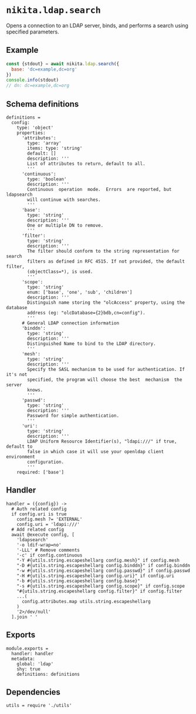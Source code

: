 
# `nikita.ldap.search`

Opens a connection to an LDAP server, binds, and performs a search using
specified parameters. 

## Example

```js
const {stdout} = await nikita.ldap.search({
  base: 'dc=example,dc=org'
})
console.info(stdout)
// dn: dc=example,dc=org
```

## Schema definitions

    definitions =
      config:
        type: 'object'
        properties:
          'attributes':
            type: 'array'
            items: type: 'string'
            default: []
            description: '''
            List of attributes to return, default to all.
            '''
          'continuous':
            type: 'boolean'
            description: '''
            Continuous  operation  mode.  Errors  are reported, but ldapsearch
            will continue with searches.
            '''
          'base':
            type: 'string'
            description: '''
            One or multiple DN to remove.
            '''
          'filter':
            type: 'string'
            description: '''
            The filter should conform to the string representation for search
            filters as defined in RFC 4515. If not provided, the default filter,
            (objectClass=*), is used.
            '''
          'scope':
            type: 'string'
            enum: ['base', 'one', 'sub', 'children']
            description: '''
            Distinguish name storing the "olcAccess" property, using the database
            address (eg: "olcDatabase={2}bdb,cn=config").
            '''
          # General LDAP connection information
          'binddn':
            type: 'string'
            description: '''
            Distinguished Name to bind to the LDAP directory.
            '''
          'mesh':
            type: 'string'
            description: '''
            Specify the SASL mechanism to be used for authentication. If it's not
            specified, the program will choose the best  mechanism  the  server
            knows.
            '''
          'passwd':
            type: 'string'
            description: '''
            Password for simple authentication.
            '''
          'uri':
            type: 'string'
            description: '''
            LDAP Uniform Resource Identifier(s), "ldapi:///" if true, default to
            false in which case it will use your openldap client environment
            configuration.
            '''
        required: ['base']

## Handler

    handler = ({config}) ->
      # Auth related config
      if config.uri is true
        config.mesh ?= 'EXTERNAL'
        config.uri = 'ldapi:///'
      # Add related config
      await @execute config, [
        'ldapsearch'
        '-o ldif-wrap=no'
        '-LLL' # Remove comments
        '-c' if config.continuous
        "-Y #{utils.string.escapeshellarg config.mesh}" if config.mesh
        "-D #{utils.string.escapeshellarg config.binddn}" if config.binddn
        "-w #{utils.string.escapeshellarg config.passwd}" if config.passwd
        "-H #{utils.string.escapeshellarg config.uri}" if config.uri
        "-b #{utils.string.escapeshellarg config.base}"
        "-s #{utils.string.escapeshellarg config.scope}" if config.scope
        "#{utils.string.escapeshellarg config.filter}" if config.filter
        ...(
          config.attributes.map utils.string.escapeshellarg
        )
        '2>/dev/null'
      ].join ' '

## Exports

    module.exports =
      handler: handler
      metadata:
        global: 'ldap'
        shy: true
        definitions: definitions

## Dependencies

    utils = require './utils'
